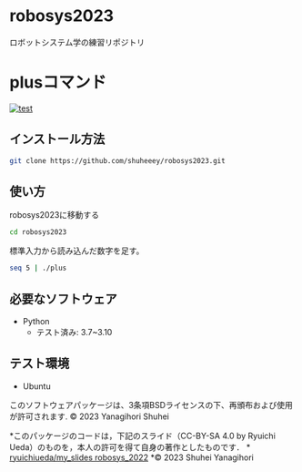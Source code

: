 # robosys2023
ロボットシステム学の練習リポジトリ

# plusコマンド
[![test](https://github.com/shuheeey/robosys2023/actions/workflows/test.yml/badge.svg)](https://github.com/shuheeey/robosys2023/actions/workflows/test.yml)

## インストール方法
```bash
git clone https://github.com/shuheeey/robosys2023.git
```

## 使い方
robosys2023に移動する
```bash
cd robosys2023
```

標準入力から読み込んだ数字を足す。
```bash
seq 5 | ./plus
```

## 必要なソフトウェア
* Python
  * テスト済み: 3.7~3.10

## テスト環境
* Ubuntu


このソフトウェアパッケージは、3条項BSDライセンスの下、再頒布および使用が許可されます.
© 2023 Yanagihori Shuhei

*このパッケージのコードは，下記のスライド（CC-BY-SA 4.0 by Ryuichi Ueda）のものを，本人の許可を得て自身の著作としたものです．
      * [ryuichiueda/my_slides robosys_2022](https://github.com/ryuichiueda/my_slides/tree/master/robosys_2022)
*© 2023 Shuhei Yanagihori

